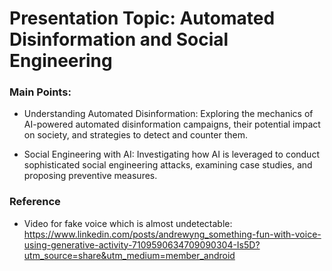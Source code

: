 # Presentation Topic: Automated Disinformation and Social Engineering
### Main Points:
 - Understanding Automated Disinformation: Exploring the mechanics of AI-powered automated disinformation campaigns, their potential impact on society, and strategies to detect and counter them.

 - Social Engineering with AI: Investigating how AI is leveraged to conduct sophisticated social engineering attacks, examining case studies, and proposing preventive measures.

### Reference 
 - Video for fake voice which is almost undetectable: https://www.linkedin.com/posts/andrewyng_something-fun-with-voice-using-generative-activity-7109590634709090304-Is5D?utm_source=share&utm_medium=member_android

